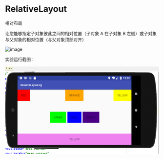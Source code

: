 # RelativeLayout
相对布局

让您能够指定子对象彼此之间的相对位置（子对象 A 在子对象 B 左侧）或子对象与父对象的相对位置（与父对象顶部对齐）

![image](https://developer.android.google.cn/images/ui/relativelayout.png)

实验运行截图：


![image](https://github.com/NEWSOUL046/LinearLayout/blob/master/Layout/RL.png)
